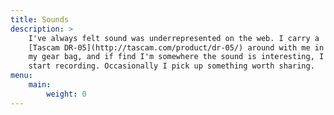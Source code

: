 ```yaml
---
title: Sounds
description: >
    I've always felt sound was underrepresented on the web. I carry a
    [Tascam DR-05](http://tascam.com/product/dr-05/) around with me in
    my gear bag, and if find I'm somewhere the sound is interesting, I'll just
    start recording. Occasionally I pick up something worth sharing.
menu:
    main:
        weight: 0
---
```

